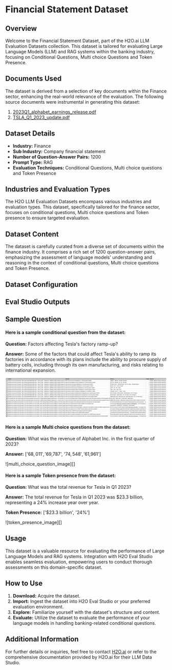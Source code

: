 # Financial Statement Dataset

## Overview
Welcome to the Financial Statement Dataset, part of the H2O.ai LLM Evaluation Datasets collection. This dataset is tailored for evaluating Large Language Models (LLM) and RAG systems within the banking industry, focusing on Conditional Questions, Multi choice Questions and Token Presence.

## Documents Used
The dataset is derived from a selection of key documents within the Finance sector, enhancing the real-world relevance of the evaluation. The following source documents were instrumental in generating this dataset:
1. [2023Q1_alphabet_earnings_release.pdf](https://github.com/h2oai/h2o-evals/tree/main/catalog/financial_statement_eval)
2. [TSLA_Q1_2023_update.pdf](https://github.com/h2oai/h2o-evals/tree/main/catalog/financial_statement_eval)
<!-- 2. [Document Name 2]
3. [Document Name 3] -->

## Dataset Details
- **Industry:** Finance
- **Sub Industry:** Company financial statement
- **Number of Question-Answer Pairs:** 1200
- **Prompt Type:** RAG
- **Evaluation Techniques:** Conditional Questions, Multi choice questions and Token Presence

## Industries and Evaluation Types
The H2O LLM Evaluation Datasets encompass various industries and evaluation types. This dataset, specifically tailored for the finance sector, focuses on conditional questions, Multi choice questions and Token presence to ensure targeted evaluation.

## Dataset Content
The dataset is carefully curated from a diverse set of documents within the finance industry. It comprises a rich set of 1200 question-answer pairs, emphasizing the assessment of language models' understanding and reasoning in the context of conditional questions, Multi choice questions and Token Presence.

## Dataset Configuration 

## Eval Studio Outputs

## Sample Question 
#### Here is a sample conditional question from the dataset:

**Question:** Factors affecting Tesla's factory ramp-up?

**Answer:** Some of the factors that could affect Tesla's ability to ramp its factories in accordance with its plans include the ability to procure supply of battery cells, including through its own manufacturing, and risks relating to international expansion.

![conditional_question_image](https://github.com/h2oai/h2o-evals/blob/2e12107f1b90038a4e5db956c774ee41966ecab9/catalog/financial_statement_eval/screenshots/1.png)


#### Here is a sample Multi choice questions from the dataset:

**Question:** What was the revenue of Alphabet Inc. in the first quarter of 2023?

**Answer:** ['$68,011', '$69,787', '$74,548', '$61,961']

![multi_choice_question_image][]

#### Here is a sample Token presence from the dataset:

**Question:** What was the total revenue for Tesla in Q1 2023?

**Answer:** The total revenue for Tesla in Q1 2023 was $23.3 billion, representing a 24% increase year over year.

**Token Presence:**  ['$23.3 billion', '24%']

![token_presence_image][]


## Usage
This dataset is a valuable resource for evaluating the performance of Large Language Models and RAG systems. Integration with H2O Eval Studio enables seamless evaluation, empowering users to conduct thorough assessments on this domain-specific dataset.

## How to Use
1. **Download:** Acquire the dataset.
2. **Import:** Ingest the dataset into H2O Eval Studio or your preferred evaluation environment.
3. **Explore:** Familiarize yourself with the dataset's structure and content.
4. **Evaluate:** Utilize the dataset to evaluate the performance of your language models in handling banking-related conditional questions.

## Additional Information
For further details or inquiries, feel free to contact [H2O.ai](https://www.h2o.ai/) or refer to the comprehensive documentation provided by H2O.ai for their LLM Data Studio.